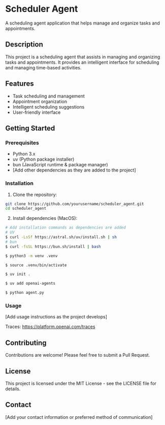 # Scheduler Agent

A scheduling agent application that helps manage and organize tasks and appointments.

## Description

This project is a scheduling agent that assists in managing and organizing tasks and appointments. It provides an intelligent interface for scheduling and managing time-based activities.

## Features

- Task scheduling and management
- Appointment organization
- Intelligent scheduling suggestions
- User-friendly interface

## Getting Started

### Prerequisites

- Python 3.x
- uv (Python package installer)
- bun (JavaScript runtime & package manager)
- [Add other dependencies as they are added to the project]

### Installation

1. Clone the repository:
```bash
git clone https://github.com/yourusername/scheduler_agent.git
cd scheduler_agent
```

2. Install dependencies (MacOS):
```bash
# Add installation commands as dependencies are added
# UV
$ curl -LsSf https://astral.sh/uv/install.sh | sh
# bun
$ curl -fsSL https://bun.sh/install | bash

$ python3 -m venv .venv

$ source .venv/bin/activate

$ uv init .

$ uv add openai-agents

$ python agent.py
```

### Usage

[Add usage instructions as the project develops]

Traces: https://platform.openai.com/traces

## Contributing

Contributions are welcome! Please feel free to submit a Pull Request.

## License

This project is licensed under the MIT License - see the LICENSE file for details.

## Contact

[Add your contact information or preferred method of communication] 